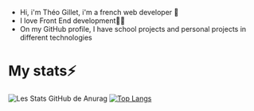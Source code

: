 - Hi, i'm Théo Gillet, i'm a french web developer 👋
- I love Front End development👨‍💻
- On my GitHub profile, I have school projects and personal projects in different technologies

# My stats⚡️

![Les Stats GitHub de Anurag](https://github-readme-stats.vercel.app/api?username=theo-code33&show_icons=true&theme=github_dark)
[![Top Langs](https://github-readme-stats.vercel.app/api/top-langs/?username=theo-code33&layout=compact)](https://github.com/anuraghazra/github-readme-stats)
